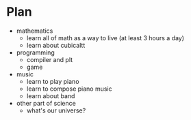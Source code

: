 # Plan

* mathematics
	* learn all of math as a way to live (at least 3 hours a day)
	* learn about cubicaltt
* programming
	* compiler and plt
	* game
* music
	* learn to play piano
	* learn to compose piano music
	* learn about band
* other part of science
	* what's our universe?